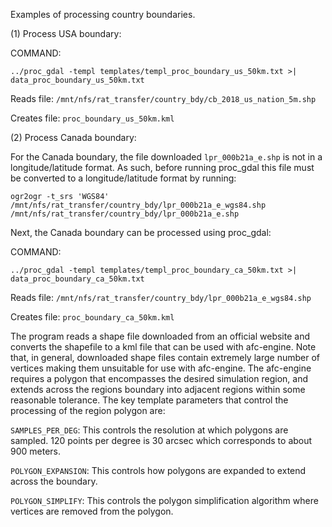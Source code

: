 Examples of processing country boundaries.

(1) Process USA boundary:

COMMAND:
```
../proc_gdal -templ templates/templ_proc_boundary_us_50km.txt >| data_proc_boundary_us_50km.txt
```

Reads file: ```/mnt/nfs/rat_transfer/country_bdy/cb_2018_us_nation_5m.shp```

Creates file: ```proc_boundary_us_50km.kml```

(2) Process Canada boundary:

For the Canada boundary, the file downloaded ```lpr_000b21a_e.shp``` is not in a longitude/latitude format.  As such, before running proc_gdal this file must be converted to a longitude/latitude format by running:

```
ogr2ogr -t_srs 'WGS84' /mnt/nfs/rat_transfer/country_bdy/lpr_000b21a_e_wgs84.shp /mnt/nfs/rat_transfer/country_bdy/lpr_000b21a_e.shp
```

Next, the Canada boundary can be processed using proc_gdal:


COMMAND:
```
../proc_gdal -templ templates/templ_proc_boundary_ca_50km.txt >| data_proc_boundary_ca_50km.txt
```

Reads file: ```/mnt/nfs/rat_transfer/country_bdy/lpr_000b21a_e_wgs84.shp```

Creates file: ```proc_boundary_ca_50km.kml```

The program reads a shape file downloaded from an official website and converts the shapefile to a kml file that can be used with afc-engine.  Note that, in general, downloaded shape files contain extremely large number of vertices making them unsuitable for use with afc-engine.  The afc-engine requires a polygon that encompasses the desired simulation region, and extends across the regions boundary into adjacent regions within some reasonable tolerance.  The key template parameters that control the processing of the region polygon are:

```SAMPLES_PER_DEG```: This controls the resolution at which polygons are sampled.  120 points per degree is 30 arcsec which corresponds to about 900 meters.

```POLYGON_EXPANSION```: This controls how polygons are expanded to extend across the boundary.

```POLYGON_SIMPLIFY```: This controls the polygon simplification algorithm where vertices are removed from the polygon.  

